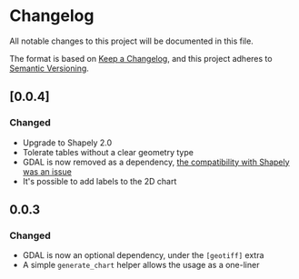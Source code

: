 # Changelog
All notable changes to this project will be documented in this file.

The format is based on [Keep a Changelog](https://keepachangelog.com/en/1.0.0/),
and this project adheres to [Semantic Versioning](https://semver.org/spec/v2.0.0.html).

## [0.0.4]

### Changed
- Upgrade to Shapely 2.0
- Tolerate tables without a clear geometry type
- GDAL is now removed as a dependency, [the compatibility with Shapely was an issue](https://github.com/OSGeo/gdal/issues/3779)
- It's possible to add labels to the 2D chart

## 0.0.3
### Changed
- GDAL is now an optional dependency, under the `[geotiff]` extra
- A simple `generate_chart` helper allows the usage as a one-liner
